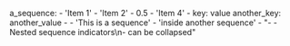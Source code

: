 a_sequence:
    - 'Item 1'
    - 'Item 2'
    - 0.5
    - 'Item 4'
    -
        key: value
        another_key: another_value
    -
        - 'This is a sequence'
        - 'inside another sequence'
    - "- - Nested sequence indicators\n- can be collapsed"
